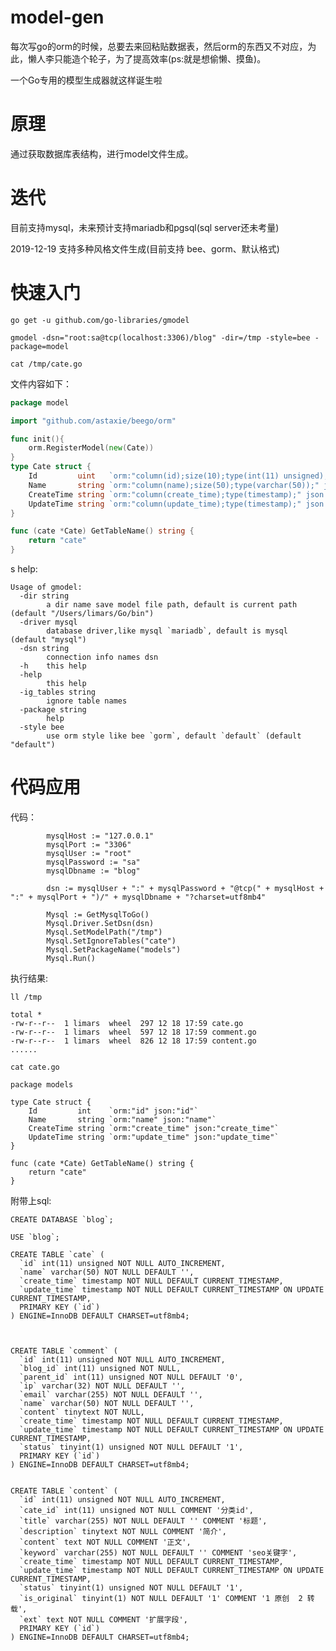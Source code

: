 # model-gen

每次写go的orm的时候，总要去来回粘贴数据表，然后orm的东西又不对应，为此，懒人李只能造个轮子，为了提高效率(ps:就是想偷懒、摸鱼)。

一个Go专用的模型生成器就这样诞生啦

# 原理

通过获取数据库表结构，进行model文件生成。

# 迭代

目前支持mysql，未来预计支持mariadb和pgsql(sql server还未考量)

2019-12-19 支持多种风格文件生成(目前支持 bee、gorm、默认格式)


# 快速入门


    go get -u github.com/go-libraries/gmodel
    
    gmodel -dsn="root:sa@tcp(localhost:3306)/blog" -dir=/tmp -style=bee -package=model
    
    cat /tmp/cate.go
   
文件内容如下：   
```go
package model

import "github.com/astaxie/beego/orm"

func init(){
	orm.RegisterModel(new(Cate))
}
type Cate struct {
	Id         uint   `orm:"column(id);size(10);type(int(11) unsigned);" json:"id"`
	Name       string `orm:"column(name);size(50);type(varchar(50));" json:"name"`
	CreateTime string `orm:"column(create_time);type(timestamp);" json:"create_time"`
	UpdateTime string `orm:"column(update_time);type(timestamp);" json:"update_time"`
}

func (cate *Cate) GetTableName() string {
	return "cate"
}
```
s
help:
    
    Usage of gmodel:
      -dir string
        	a dir name save model file path, default is current path (default "/Users/limars/Go/bin")
      -driver mysql
        	database driver,like mysql `mariadb`, default is mysql (default "mysql")
      -dsn string
        	connection info names dsn
      -h	this help
      -help
        	this help
      -ig_tables string
        	ignore table names
      -package string
        	help
      -style bee
        	use orm style like bee `gorm`, default `default` (default "default")

# 代码应用

代码：
```
	    mysqlHost := "127.0.0.1"
    	mysqlPort := "3306"
    	mysqlUser := "root"
    	mysqlPassword := "sa"
    	mysqlDbname := "blog"
    
    	dsn := mysqlUser + ":" + mysqlPassword + "@tcp(" + mysqlHost + ":" + mysqlPort + ")/" + mysqlDbname + "?charset=utf8mb4"
    
    	Mysql := GetMysqlToGo()
    	Mysql.Driver.SetDsn(dsn)
    	Mysql.SetModelPath("/tmp")
    	Mysql.SetIgnoreTables("cate")
    	Mysql.SetPackageName("models")
    	Mysql.Run()
```

执行结果:

    ll /tmp
    
```
total *
-rw-r--r--  1 limars  wheel  297 12 18 17:59 cate.go
-rw-r--r--  1 limars  wheel  597 12 18 17:59 comment.go
-rw-r--r--  1 limars  wheel  826 12 18 17:59 content.go
......
```

    cat cate.go
```
package models

type Cate struct {
	Id         int    `orm:"id" json:"id"`
	Name       string `orm:"name" json:"name"`
	CreateTime string `orm:"create_time" json:"create_time"`
	UpdateTime string `orm:"update_time" json:"update_time"`
}

func (cate *Cate) GetTableName() string {
	return "cate"
}
```


附带上sql:

```
CREATE DATABASE `blog`;

USE `blog`;

CREATE TABLE `cate` (
  `id` int(11) unsigned NOT NULL AUTO_INCREMENT,
  `name` varchar(50) NOT NULL DEFAULT '',
  `create_time` timestamp NOT NULL DEFAULT CURRENT_TIMESTAMP,
  `update_time` timestamp NOT NULL DEFAULT CURRENT_TIMESTAMP ON UPDATE CURRENT_TIMESTAMP,
  PRIMARY KEY (`id`)
) ENGINE=InnoDB DEFAULT CHARSET=utf8mb4;



CREATE TABLE `comment` (
  `id` int(11) unsigned NOT NULL AUTO_INCREMENT,
  `blog_id` int(11) unsigned NOT NULL,
  `parent_id` int(11) unsigned NOT NULL DEFAULT '0',
  `ip` varchar(32) NOT NULL DEFAULT '',
  `email` varchar(255) NOT NULL DEFAULT '',
  `name` varchar(50) NOT NULL DEFAULT '',
  `content` tinytext NOT NULL,
  `create_time` timestamp NOT NULL DEFAULT CURRENT_TIMESTAMP,
  `update_time` timestamp NOT NULL DEFAULT CURRENT_TIMESTAMP ON UPDATE CURRENT_TIMESTAMP,
  `status` tinyint(1) unsigned NOT NULL DEFAULT '1',
  PRIMARY KEY (`id`)
) ENGINE=InnoDB DEFAULT CHARSET=utf8mb4;


CREATE TABLE `content` (
  `id` int(11) unsigned NOT NULL AUTO_INCREMENT,
  `cate_id` int(11) unsigned NOT NULL COMMENT '分类id',
  `title` varchar(255) NOT NULL DEFAULT '' COMMENT '标题',
  `description` tinytext NOT NULL COMMENT '简介',
  `content` text NOT NULL COMMENT '正文',
  `keyword` varchar(255) NOT NULL DEFAULT '' COMMENT 'seo关键字',
  `create_time` timestamp NOT NULL DEFAULT CURRENT_TIMESTAMP,
  `update_time` timestamp NOT NULL DEFAULT CURRENT_TIMESTAMP ON UPDATE CURRENT_TIMESTAMP,
  `status` tinyint(1) unsigned NOT NULL DEFAULT '1',
  `is_original` tinyint(1) NOT NULL DEFAULT '1' COMMENT '1 原创  2 转载',
  `ext` text NOT NULL COMMENT '扩展字段',
  PRIMARY KEY (`id`)
) ENGINE=InnoDB DEFAULT CHARSET=utf8mb4;
```


